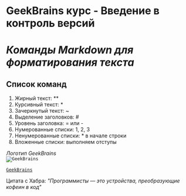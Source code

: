 # **GeekBrains курс - Введение в контроль версий** #

# *Команды *Markdown* для форматирования текста* #

**Список команд**
----------------------------
1. Жирный текст:         **
2. Курсивный текст:      *
3. Зачеркнутый текст:    ~
4. Выделение заголовков: #
5. Уровень заголовка:    = или -
6. Нумерованные списки: 1, 2, 3
7. Ненумерованные списки: * в начале строки
8. Вложенные списки: выполняем отступы



*Логотип GeekBrains*  
<code>![GeekBrains](/geekbrains_logo.jpg)</code>

<code>[GeekBrains](https://gb.ru/ "ссылка на портал")</code>

Цитата с Хабра:  *"Программисты — это устройства, преобразующие кофеин в код"*